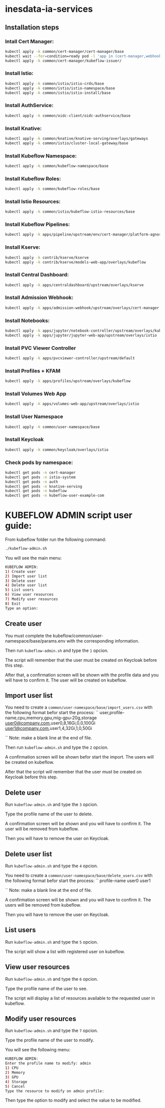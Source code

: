 # inesdata-ia-services



## Installation steps

### Intall Cert Manager:
```sh
kubectl apply -k common/cert-manager/cert-manager/base
kubectl wait --for=condition=ready pod -l 'app in (cert-manager,webhook)' --timeout=180s -n cert-manager
kubectl apply -k common/cert-manager/kubeflow-issuer/
```

### Install Istio:
```sh
kubectl apply -k common/istio/istio-crds/base
kubectl apply -k common/istio/istio-namespace/base
kubectl apply -k common/istio/istio-install/base
```

### Install AuthService:
```sh
kubectl apply -k common/oidc-client/oidc-authservice/base
```

### Install Knative:
```sh
kubectl apply -k common/knative/knative-serving/overlays/gateways
kubectl apply -k common/istio/cluster-local-gateway/base
```

### Install Kubeflow Namespace:
```sh
kubectl apply -k common/kubeflow-namespace/base
```

### Install Kubeflow Roles:
```sh
kubectl apply -k common/kubeflow-roles/base
```

### Install Istio Resources:
```sh
kubectl apply -k common/istio/kubeflow-istio-resources/base
```

### Install Kubeflow Pipelines:
```sh
kubectl apply -k apps/pipeline/upstream/env/cert-manager/platform-agnostic-multi-user
```

### Install Kserve:
```sh
kubectl apply -k contrib/kserve/kserve
kubectl apply -k contrib/kserve/models-web-app/overlays/kubeflow
```

### Install Central Dashboard:
```sh
kubectl apply -k apps/centraldashboard/upstream/overlays/kserve
```

### Install Admission Webhook:
```sh
kubectl apply -k apps/admission-webhook/upstream/overlays/cert-manager
```

### Install Notebooks:
```sh
kubectl apply -k apps/jupyter/notebook-controller/upstream/overlays/kubeflow
kubectl apply -k apps/jupyter/jupyter-web-app/upstream/overlays/istio
```

### Install PVC Viewer Controller
```sh
kubectl apply -k apps/pvcviewer-controller/upstream/default
```

### Install Profiles + KFAM
```sh
kubectl apply -k apps/profiles/upstream/overlays/kubeflow
```

### Install Volumes Web App
```sh
kubectl apply -k apps/volumes-web-app/upstream/overlays/istio
```

### Install User Namespace
```sh
kubectl apply -k common/user-namespace/base
```

### Install Keycloak
```sh
kubectl apply -k common/keycloak/overlays/istio 
```

### Check pods by namespace:
```sh
kubectl get pods -n cert-manager
kubectl get pods -n istio-system
kubectl get pods -n auth
kubectl get pods -n knative-serving
kubectl get pods -n kubeflow
kubectl get pods -n kubeflow-user-example-com
```

# KUBEFLOW ADMIN script user guide:
From kubeflow folder run the following command:
```sh
./kubeflow-admin.sh
```
You will see the main menu:
```sh
KUBEFLOW ADMIN:
1) Create user
2) Import user list
3) Delete user
4) Delete user list
5) List users
6) View user resources
7) Modify user resources
8) Exit
Type an option: 
```

## Create user
You must complete the kubeflow/common/user-namespace/base/params.env with the corresponding information.

Then run ``kubeflow-admin.sh`` and type the ``1`` opcion.

The script will remember that the user must be created on Keycloak before this step.

After that, a confirmation screen will be shown with the profile data and you will have to confirm it. The user will be created on kubeflow.

## Import user list
You need to create a ``common/user-namespace/base/import_users.csv`` with the following format befor start the process:
``
user,profile-name,cpu,memory,gpu,mig-gpu-20g,storage
user0@company.com,user0,8,16Gi,0,0,100Gi
user1@company.com,user1,4,32Gi,1,0,50Gi

``
Note: make a blank line at the end of file.

Then run ``kubeflow-admin.sh`` and type the ``2`` opcion.

A confirmation screen will be shown befor start the import. The users will be created on kubeflow.

After that the script will remember that the user must be created on Keycloak before this step.

## Delete user
Run ``kubeflow-admin.sh`` and type the ``3`` opcion.

Type the profile name of the user to delete.

A confirmation screen will be shown and you will have to confirm it. The user will be removed from kubeflow.

Then you will have to remove the user on Keycloak.

## Delete user list
Run ``kubeflow-admin.sh`` and type the ``4`` opcion.

You need to create a ``common/user-namespace/base/delete_users.csv`` with the following format befor start the process:
``
profile-name
user0
user1

``
Note: make a blank line at the end of file.

A confirmation screen will be shown and you will have to confirm it. The users will be removed from kubeflow.

Then you will have to remove the user on Keycloak.

## List users
Run ``kubeflow-admin.sh`` and type the ``5`` opcion.

The script will show a list with registered user on kubeflow.

## View user resources
Run ``kubeflow-admin.sh`` and type the ``6`` opcion.

Type the profile name of the user to see.

The script will display a list of resources available to the requested user in kubeflow.

## Modify user resources
Run ``kubeflow-admin.sh`` and type the ``7`` opcion.

Type the profile name of the user to modify.

You will see the following menu:
```sh
KUBEFLOW ADMIN:
Enter the profile name to modify: admin
1) CPU
2) Memory
3) GPU
4) Storage
5) Cancel
Type the resource to modify on admin profile: 
```
Then type the option to modify and select the value to be modified.